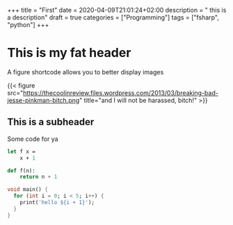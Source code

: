 +++
title = "First"
date = 2020-04-09T21:01:24+02:00
description = " this is a description"
draft = true
categories = ["Programming"]
tags = ["fsharp", "python"]
+++

# This is my fat header

A figure shortcode allows you to better display images

{{< figure src="https://thecoolinreview.files.wordpress.com/2013/03/breaking-bad-jesse-pinkman-bitch.png" title="and I will not be harassed, bitch!" >}}


## This is a subheader

Some code for ya

```FSharp
let f x = 
    x + 1
````

```Python 
def f(n):
    return n + 1
````

```Dart
void main() {
  for (int i = 0; i < 5; i++) {
    print('hello ${i + 1}');
  }
}
```

